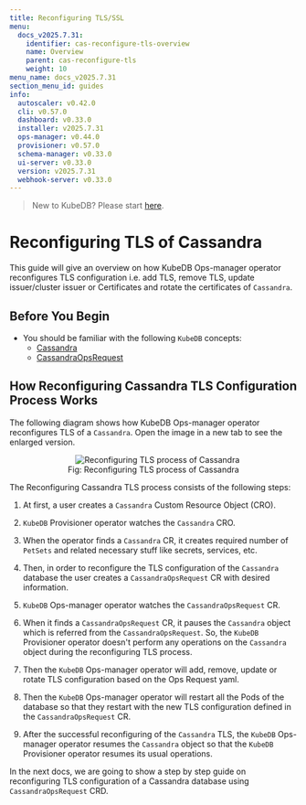 ```yaml
---
title: Reconfiguring TLS/SSL
menu:
  docs_v2025.7.31:
    identifier: cas-reconfigure-tls-overview
    name: Overview
    parent: cas-reconfigure-tls
    weight: 10
menu_name: docs_v2025.7.31
section_menu_id: guides
info:
  autoscaler: v0.42.0
  cli: v0.57.0
  dashboard: v0.33.0
  installer: v2025.7.31
  ops-manager: v0.44.0
  provisioner: v0.57.0
  schema-manager: v0.33.0
  ui-server: v0.33.0
  version: v2025.7.31
  webhook-server: v0.33.0
---
```


> New to KubeDB? Please start [here](/docs/v2025.7.31/README).

# Reconfiguring TLS of Cassandra

This guide will give an overview on how KubeDB Ops-manager operator reconfigures TLS configuration i.e. add TLS, remove TLS, update issuer/cluster issuer or Certificates and rotate the certificates of `Cassandra`.

## Before You Begin

- You should be familiar with the following `KubeDB` concepts:
    - [Cassandra](/docs/v2025.7.31/guides/cassandra/concepts/cassandra)
    - [CassandraOpsRequest](/docs/v2025.7.31/guides/cassandra/concepts/cassandraopsrequest)

## How Reconfiguring Cassandra TLS Configuration Process Works

The following diagram shows how KubeDB Ops-manager operator reconfigures TLS of a `Cassandra`. Open the image in a new tab to see the enlarged version.

<figure align="center">
  <img alt="Reconfiguring TLS process of Cassandra" src="/docs/v2025.7.31/images/day-2-operation/cassandra/reconfigureTLS.svg">
<figcaption align="center">Fig: Reconfiguring TLS process of Cassandra</figcaption>
</figure>

The Reconfiguring Cassandra TLS process consists of the following steps:

1. At first, a user creates a `Cassandra` Custom Resource Object (CRO).

2. `KubeDB` Provisioner  operator watches the `Cassandra` CRO.

3. When the operator finds a `Cassandra` CR, it creates required number of `PetSets` and related necessary stuff like secrets, services, etc.

4. Then, in order to reconfigure the TLS configuration of the `Cassandra` database the user creates a `CassandraOpsRequest` CR with desired information.

5. `KubeDB` Ops-manager operator watches the `CassandraOpsRequest` CR.

6. When it finds a `CassandraOpsRequest` CR, it pauses the `Cassandra` object which is referred from the `CassandraOpsRequest`. So, the `KubeDB` Provisioner  operator doesn't perform any operations on the `Cassandra` object during the reconfiguring TLS process.

7. Then the `KubeDB` Ops-manager operator will add, remove, update or rotate TLS configuration based on the Ops Request yaml.

8. Then the `KubeDB` Ops-manager operator will restart all the Pods of the database so that they restart with the new TLS configuration defined in the `CassandraOpsRequest` CR.

9. After the successful reconfiguring of the `Cassandra` TLS, the `KubeDB` Ops-manager operator resumes the `Cassandra` object so that the `KubeDB` Provisioner  operator resumes its usual operations.

In the next docs, we are going to show a step by step guide on reconfiguring TLS configuration of a Cassandra database using `CassandraOpsRequest` CRD.